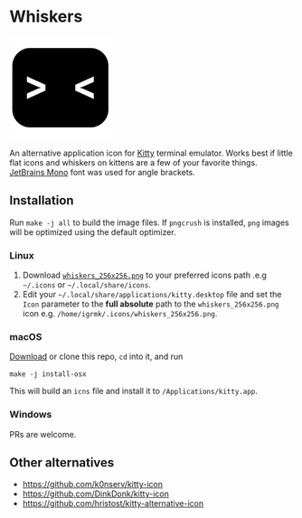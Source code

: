 Whiskers
========

<img src="whiskers.svg" width="180">

An alternative application icon for [Kitty](https://sw.kovidgoyal.net/kitty/) terminal emulator.
Works best if little flat icons and whiskers on kittens are a few of your favorite things.
[JetBrains Mono](https://www.jetbrains.com/lp/mono/) font was used for angle brackets.

Installation
------------

Run `make -j all` to build the image files. If `pngcrush` is installed, `png` images will be optimized using the default optimizer.

### Linux

1. Download [`whiskers_256x256.png`](https://github.com/igrmk/whiskers/raw/main/whiskers_256x256.png) to your preferred icons path .e.g `~/.icons` or `~/.local/share/icons`.
2. Edit your `~/.local/share/applications/kitty.desktop` file and set the `Icon` parameter to the **full absolute** path to the `whiskers_256x256.png` icon e.g. `/home/igrmk/.icons/whiskers_256x256.png`.

### macOS

[Download](https://github.com/igrmk/whiskers/archive/refs/heads/main.zip) or
clone this repo, `cd` into it, and run

    make -j install-osx

This will build an `icns` file and install it to `/Applications/kitty.app`.

### Windows

PRs are welcome.

Other alternatives
------------------

* https://github.com/k0nserv/kitty-icon
* https://github.com/DinkDonk/kitty-icon
* https://github.com/hristost/kitty-alternative-icon

